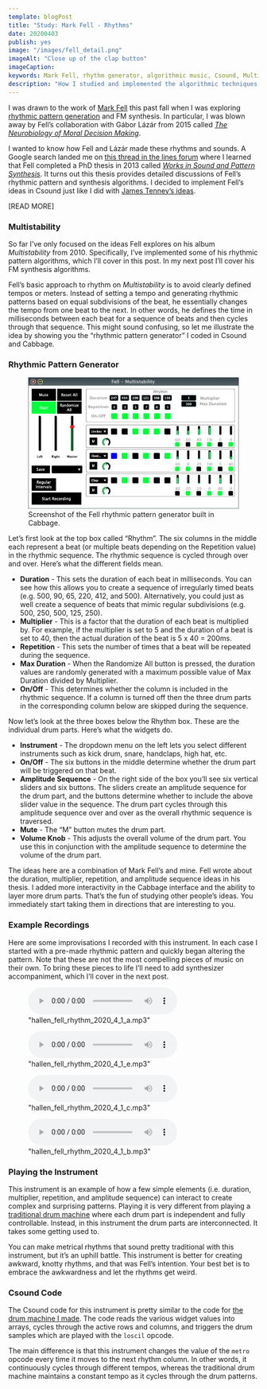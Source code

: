 ```yaml
---
template: blogPost
title: "Study: Mark Fell - Rhythms"
date: 20200403
publish: yes
image: "/images/fell_detail.png"
imageAlt: "Close up of the clap button"
imageCaption:
keywords: Mark Fell, rhythm generator, algorithmic music, Csound, Multistability, cabbage
description: "How I studied and implemented the algorithmic techniques of Mark Fell."
---
```

I was drawn to the work of [Mark Fell](http://www.markfell.com/wiki/) this past fall when I was exploring [rhythmic pattern generation](/blog/project-drum-machine) and FM synthesis. In particular, I was blown away by Fell’s collaboration with Gábor Lázár from 2015 called _[The Neurobiology of Moral Decision Making](https://soundcloud.com/gaborlazar/mark-fell-and-gabor-lazar-the-neurobiology-of-moral-decision-making-2015)_.

I wanted to know how Fell and Lázár made these rhythms and sounds. A Google search landed me on [this thread in the lines forum](https://llllllll.co/t/approaching-gabor-lazar-sound-design-techniques/13349) where I learned that Fell completed a PhD thesis in 2013 called [_Works in Sound and Pattern Synthesis_](https://openresearch.surrey.ac.uk/esploro/outputs/doctoral/Works-in-Sound-and-Pattern-Synthesis/99516858802346?institution=44SUR_INST). It turns out this thesis provides detailed discussions of Fell’s rhythmic pattern and synthesis algorithms. I decided to implement Fell’s ideas in Csound just like I did with [James Tenney’s ideas](/blog/study-james-tenney).

[READ MORE]

### Multistability

So far I’ve only focused on the ideas Fell explores on his album _Multistability_ from 2010. Specifically, I’ve implemented some of his rhythmic pattern algorithms, which I’ll cover in this post. In my next post I’ll cover his FM synthesis algorithms.

Fell’s basic approach to rhythm on _Multistability_ is to avoid clearly defined tempos or meters. Instead of setting a tempo and generating rhythmic patterns based on equal subdivisions of the beat, he essentially changes the tempo from one beat to the next. In other words, he defines the time in milliseconds between each beat for a sequence of beats and then cycles through that sequence. This might sound confusing, so let me illustrate the idea by showing you the “rhythmic pattern generator” I coded in Csound and Cabbage.

### Rhythmic Pattern Generator

<figure><img src="/images/fell_rhythmic_pattern_generator.png" alt="Fell rhythmic pattern generator">
<figcaption>Screenshot of the Fell rhythmic pattern generator built in Cabbage.</figcaption>
</figure>

Let’s first look at the top box called “Rhythm”. The six columns in the middle each represent a beat (or multiple beats depending on the Repetition value) in the rhythmic sequence. The rhythmic sequence is cycled through over and over. Here’s what the different fields mean.

*   **Duration** - This sets the duration of each beat in milliseconds. You can see how this allows you to create a sequence of irregularly timed beats (e.g. 500, 90, 65, 220, 412, and 500). Alternatively, you could just as well create a sequence of beats that mimic regular subdivisions (e.g. 500, 250, 500, 125, 250).
*   **Multiplier** - This is a factor that the duration of each beat is multiplied by. For example, if the multiplier is set to 5 and the duration of a beat is set to 40, then the actual duration of the beat is 5 x 40 = 200ms.
*   **Repetition** - This sets the number of times that a beat will be repeated during the sequence.
*   **Max Duration** - When the Randomize All button is pressed, the duration values are randomly generated with a maximum possible value of Max Duration divided by Multiplier.
*   **On/Off** - This determines whether the column is included in the rhythmic sequence. If a column is turned off then the three drum parts in the corresponding column below are skipped during the sequence.

Now let’s look at the three boxes below the Rhythm box. These are the individual drum parts. Here’s what the widgets do.

*   **Instrument** - The dropdown menu on the left lets you select different instruments such as kick drum, snare, handclaps, high hat, etc.
*   **On/Off** - The six buttons in the middle determine whether the drum part will be triggered on that beat.
*   **Amplitude Sequence** - On the right side of the box you’ll see six vertical sliders and six buttons. The sliders create an amplitude sequence for the drum part, and the buttons determine whether to include the above slider value in the sequence. The drum part cycles through this amplitude sequence over and over as the overall rhythmic sequence is traversed.
*   **Mute** - The “M” button mutes the drum part.
*   **Volume Knob** - This adjusts the overall volume of the drum part. You use this in conjunction with the amplitude sequence to determine the volume of the drum part.

The ideas here are a combination of Mark Fell’s and mine. Fell wrote about the duration, multiplier, repetition, and amplitude sequence ideas in his thesis. I added more interactivity in the Cabbage interface and the ability to layer more drum parts. That’s the fun of studying other people’s ideas. You immediately start taking them in directions that are interesting to you.

### Example Recordings

Here are some improvisations I recorded with this instrument. In each case I started with a pre-made rhythmic pattern and quickly began altering the pattern. Note that these are not the most compelling pieces of music on their own. To bring these pieces to life I’ll need to add synthesizer accompaniment, which I’ll cover in the next post.

<figure><audio controls="controls"> Your browser does not support the audio element.<source src="/audio/hallen_fell_rhythm_2020_4_1_a.mp3" type="audio/mpeg" /></audio>
<figcaption>"hallen_fell_rhythm_2020_4_1_a.mp3"</figcaption>
</figure>

<figure><audio controls="controls"> Your browser does not support the audio element.<source src="/audio/hallen_fell_rhythm_2020_4_1_e.mp3" type="audio/mpeg" /></audio>
<figcaption>"hallen_fell_rhythm_2020_4_1_e.mp3"</figcaption>
</figure>

<figure><audio controls="controls"> Your browser does not support the audio element.<source src="/audio/hallen_fell_rhythm_2020_4_1_c.mp3" type="audio/mpeg" /></audio>
<figcaption>"hallen_fell_rhythm_2020_4_1_c.mp3"</figcaption>
</figure>

<figure><audio controls="controls"> Your browser does not support the audio element.<source src="/audio/hallen_fell_rhythm_2020_4_1_b.mp3" type="audio/mpeg" /></audio>
<figcaption>"hallen_fell_rhythm_2020_4_1_b.mp3"</figcaption>
</figure>

### Playing the Instrument

This instrument is an example of how a few simple elements (i.e. duration, multiplier, repetition, and amplitude sequence) can interact to create complex and surprising patterns. Playing it is very different from playing a [traditional drum machine](/blog/project-drum-machine) where each drum part is independent and fully controllable. Instead, in this instrument the drum parts are interconnected. It takes some getting used to.

You can make metrical rhythms that sound pretty traditional with this instrument, but it’s an uphill battle. This instrument is better for creating awkward, knotty rhythms, and that was Fell’s intention. Your best bet is to embrace the awkwardness and let the rhythms get weird.

### Csound Code

The Csound code for this instrument is pretty similar to the code for [the drum machine I made](/blog/project-drum-machine). The code reads the various widget values into arrays, cycles through the active rows and columns, and triggers the drum samples which are played with the `loscil` opcode.

The main difference is that this instrument changes the value of the `metro` opcode every time it moves to the next rhythm column. In other words, it continuously cycles through different tempos, whereas the traditional drum machine maintains a constant tempo as it cycles through the drum patterns.